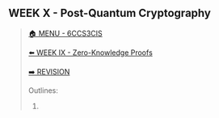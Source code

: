 ## WEEK X - Post-Quantum Cryptography

>[🏠 MENU - 6CCS3CIS](year3/6ccs3cis.md)
>
>[⬅️ WEEK IX - Zero-Knowledge Proofs](year3/6ccs3cis/w9.md)
>
>[➡️ REVISION](year3/6ccs3cis/re.md)
>
>Outlines:
>
>1. 

